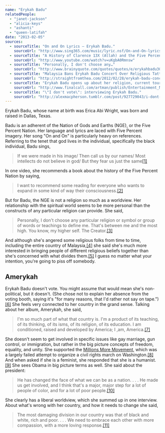 ```yaml
---
name: "Erykah Badu"
relatedPeople:
  - "janet-jackson"
  - "alicia-keys"
  - "ashanti"
  - "queen-latifah"
date: "2013-02-05"
sources:
  - sourceTitle: "On and On Lyrics – Erykah Badu."
    sourceUrl: "http://www.sing365.com/music/lyric.nsf/On-and-On-lyrics-Erykah-Badu/5D33DD3A41D6E3F348256894002C2A65"
  - sourceTitle: "A History of Clarence 13X (Allah) and the Five Percenters."
    sourceUrl: "http://www.youtube.com/watch?v=uKgbA0Rmnsw"
  - sourceTitle: "Personally, I don't choose any…"
    sourceUrl: "http://www.brainyquote.com/quotes/quotes/e/erykahbadu309468.html"
  - sourceTitle: "Malaysia Bans Erykah Badu Concert Over Religious Tattoos."
    sourceUrl: "http://straightfromthea.com/2012/02/28/erykah-badu-concert-banned-in-malaysia-due-to-insensitive-religious-tattoo-photos/"
  - sourceTitle: "Erykah Badu opens up about her religion, current tour, true freedom, and the Millions More Movement."
    sourceUrl: "http://www.finalcall.com/artman/publish/Entertainment_News_5/Erykah_Badu_opens_up_about_her_religion_current_to_2149.shtml"
  - sourceTitle: "\"I don't vote\": interviewing Erykah Badu."
    sourceUrl: "http://alexmacpherson.tumblr.com/post/927729043/i-dont-vote-interviewing-erykah-badu"
---
```


Erykah Badu, whose name at birth was Erica Abi Wright, was born and raised in Dallas, Texas.

Badu is an adherent of the Nation of Gods and Earths (NGE), or the Five Percent Nation. Her language and lyrics are laced with Five Percent imagery. Her song "On and On" is particularly heavy on references. Referring to the tenet that god lives in the individual, specifically the black individual, Badu sings,

>If we were made in his image/ Then call us by our names/ Most intellects do not believe in god/ But they fear us just the same<a class="source-citation" href="#http://www.sing365.com/music/lyric.nsf/On-and-On-lyrics-Erykah-Badu/5D33DD3A41D6E3F348256894002C2A65" title="On and On Lyrics – Erykah Badu.">[1]</a>

In one video, she recommends a book about the history of the Five Percent Nation by saying,

>I want to recommend some reading for everyone who wants to expand in some kind of way their consciousness.<a class="source-citation" href="#http://www.youtube.com/watch?v=uKgbA0Rmnsw" title="A History of Clarence 13X (Allah) and the Five Percenters.">[2]</a>

But for Badu, the NGE is not a religion so much as a worldview. Her relationship with the spiritual world seems to be more personal than the constructs of any particular religion can provide. She said,

>Personally, I don't choose any particular religion or symbol or group of words or teachings to define me. That's between me and the most high. You know, my higher self. The Creator.<a class="source-citation" href="#http://www.brainyquote.com/quotes/quotes/e/erykahbadu309468.html" title="Personally, I don&apos;t choose any…">[3]</a>

And although she's angered some religious folks from time to time, including the entire country of Malaysia,<a class="source-citation" href="#http://straightfromthea.com/2012/02/28/erykah-badu-concert-banned-in-malaysia-due-to-insensitive-religious-tattoo-photos/" title="Malaysia Bans Erykah Badu Concert Over Religious Tattoos.">[4]</a> she said she's much more interested in bringing people of different religious beliefs together than she's concerned with what divides them.<a class="source-citation" href="#http://www.finalcall.com/artman/publish/Entertainment_News_5/Erykah_Badu_opens_up_about_her_religion_current_to_2149.shtml" title="Erykah Badu opens up about her religion, current tour, true freedom, and the Millions More Movement.">[5]</a> I guess no matter what your intention, you're going to piss off somebody.


## Amerykah

Erykah Badu doesn't vote. You might assume that would mean she's non-political, but it doesn't. (She chose not to explain her absence from the voting booth, saying it's "for many reasons, that I'd rather not say on tape.")<a class="source-citation" href="#http://alexmacpherson.tumblr.com/post/927729043/i-dont-vote-interviewing-erykah-badu" title="&quot;I don&apos;t vote&quot;: interviewing Erykah Badu.">[6]</a> She feels very connected to her country in the grand sense. Talking about her album, Amerykah, she said,

>I'm so much part of what that country is. I'm a product of its teaching, of its thinking, of its isms, of its religion, of its education. I am conditioned, raised and developed by America; I ,am, America.<a class="source-citation" href="#http://alexmacpherson.tumblr.com/post/927729043/i-dont-vote-interviewing-erykah-badu" title="&quot;I don&apos;t vote&quot;: interviewing Erykah Badu.">[7]</a>

She doesn't seem to get involved in specific issues like gay marriage, gun control, or immigration, but rather in the big picture concepts of freedom, equality, and unity. She supported the [Millions More Movement](http://en.wikipedia.org/wiki/Millions_More_Movement), which was a largely failed attempt to organize a civil rights march on Washington.<a class="source-citation" href="#http://www.finalcall.com/artman/publish/Entertainment_News_5/Erykah_Badu_opens_up_about_her_religion_current_to_2149.shtml" title="Erykah Badu opens up about her religion, current tour, true freedom, and the Millions More Movement.">[8]</a> And when asked if she is a feminist, she responded that she is a humanist.<a class="source-citation" href="#http://alexmacpherson.tumblr.com/post/927729043/i-dont-vote-interviewing-erykah-badu" title="&quot;I don&apos;t vote&quot;: interviewing Erykah Badu.">[9]</a> She sees Obama in big picture terms as well. She said about the president:

>He has changed the face of what we can be as a nation. . . . He made us get involved, and I think that's a major, major step for a lot of people of color, and for a lot of poor people.<a class="source-citation" href="#http://alexmacpherson.tumblr.com/post/927729043/i-dont-vote-interviewing-erykah-badu" title="&quot;I don&apos;t vote&quot;: interviewing Erykah Badu.">[10]</a>

She clearly has a liberal worldview, which she summed up in one interview. About what's wrong with her country, and how it needs to change she said,

>The most damaging division in our country was that of black and white, rich and poor. . . . We need to embrace each other with more compassion, with a more loving response.<a class="source-citation" href="#http://alexmacpherson.tumblr.com/post/927729043/i-dont-vote-interviewing-erykah-badu" title="&quot;I don&apos;t vote&quot;: interviewing Erykah Badu.">[11]</a>